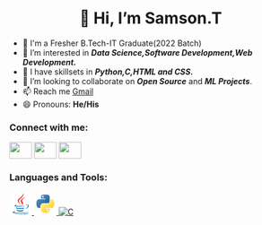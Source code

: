 

<h1 align = "center">👋 Hi, I’m Samson.T
</h1>


- 🧾 I'm a Fresher B.Tech-IT Graduate(2022 Batch)
- 👀 I’m interested in ***Data Science,Software Development,Web Development.***
- 🌱 I have skillsets in ***Python,C,HTML and CSS.***
- 💞️ I’m looking to collaborate on ***Open Source*** and ***ML Projects***.
- 📫 Reach me <a href = "samsonsamson4399@gamil.com">Gmail</a>
- 😄 Pronouns: **He/His**

<h3 align="left">Connect with me:</h3>
<p align="left">
  <a href="https://www.linkedin.com/in/samson-t-95908a230/" target="blank"><img align="center" src="https://cdn.jsdelivr.net/npm/simple-icons@3.0.1/icons/linkedin.svg" height="30" width="40" /></a>
<a href="https://www.instagram.com/_.s.a.m.s.o.n.__/" target="blank"><img align="center" src="https://cdn.jsdelivr.net/npm/simple-icons@3.0.1/icons/instagram.svg" height="30" width="40" /></a>
<a href="https://twitter.com//" target="blank"><img align="center" src="https://cdn.jsdelivr.net/npm/simple-icons@3.0.1/icons/twitter.svg" height="30" width="40" /></a>
</p>

<h3 align="left">Languages and Tools:</h3>
<p align="left"> <a href="https://www.java.com" target="_blank"> <img src="https://raw.githubusercontent.com/devicons/devicon/master/icons/java/java-original.svg" alt="java" width="40" height="40"/> </a> 
<a href="https://www.python.org" target="_blank"> <img src="https://raw.githubusercontent.com/devicons/devicon/master/icons/python/python-original.svg" alt="python" width="40" height="40"/> </a> 
<a href="https://www.cprogramming.com/" target="_blank"> <img src="https://github.com/gilbarbara/logos/blob/master/logos/c.svg" alt="C" width="40" height="40"/> </a> 


</p>

